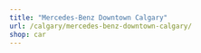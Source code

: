 ```yaml
---
title: "Mercedes-Benz Downtown Calgary"
url: /calgary/mercedes-benz-downtown-calgary/
shop: car
---
```

